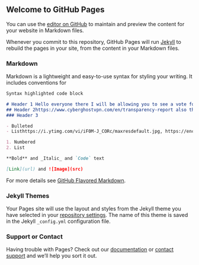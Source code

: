 ## Welcome to GitHub Pages

You can use the [editor on GitHub](https://github.com/Alreese1/China-you-need-the-power-of-memes-and-dankest-of-dank-memes-/edit/gh-pages/README.md) to maintain and preview the content for your website in Markdown files.

Whenever you commit to this repository, GitHub Pages will run [Jekyll](https://jekyllrb.com/) to rebuild the pages in your site, from the content in your Markdown files.

### Markdown

Markdown is a lightweight and easy-to-use syntax for styling your writing. It includes conventions for

```markdown
Syntax highlighted code block

# Header 1 Hello everyone there I will be allowing you to see a vote for your leader of China
## Header 2https://www.cyberghostvpn.com/en/transparency-report also that is to one of the VPNs cybergost to help you get through the fire walls
### Header 3

- Bulleted
- Listhttps://i.ytimg.com/vi/iF0M-J_CORc/maxresdefault.jpg, https://encrypted-tbn0.gstatic.com/images?q=tbn:ANd9GcQ8_-UwJYrmg-_IRY0RVI8vLfEp8bq12nWoqpiFLOi9V2ETm4LyPw , https://pics.onsizzle.com/merica-freedom-basketball-jammin-goodnight-1902876.png

1. Numbered
2. List

**Bold** and _Italic_ and `Code` text

[Link](url) and ![Image](src)
```

For more details see [GitHub Flavored Markdown](https://guides.github.com/features/mastering-markdown/).

### Jekyll Themes

Your Pages site will use the layout and styles from the Jekyll theme you have selected in your [repository settings](https://github.com/Alreese1/China-you-need-the-power-of-memes-and-dankest-of-dank-memes-/settings). The name of this theme is saved in the Jekyll `_config.yml` configuration file.

### Support or Contact

Having trouble with Pages? Check out our [documentation](https://help.github.com/categories/github-pages-basics/) or [contact support](https://github.com/contact) and we’ll help you sort it out.
